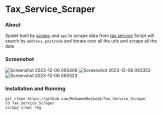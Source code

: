 # Tax_Service_Scraper

### About 

Spider buitl by [scrapy](https://scrapy.org/) and `api` to scrape data from [tax.service](https://www.tax.service.gov.uk/check-register-fair-rents/search) 
Script will search by `address`, `postcode` and iterate over all the urls and scrape all the date 

### Screenshot

![Screenshot 2023-12-06 093406](https://github.com/MohamedHeiba16/Tax_Service_Scraper/assets/152610603/8722aece-f826-4242-ace3-6dbec2c00ad8)
![Screenshot 2023-12-06 093352](https://github.com/MohamedHeiba16/Tax_Service_Scraper/assets/152610603/7bcbdfde-ca7d-4496-ae01-970d4d43f943)
![Screenshot 2023-12-06 093323](https://github.com/MohamedHeiba16/Tax_Service_Scraper/assets/152610603/70f6ce59-04c4-4b5c-844c-03c8cd6c546c)

### Installation and Running

```
git clone https://github.com/MohamedHeiba16/Tax_Service_Scraper
cd Tax_Service_Scraper
scrapy crawl reg 
```
